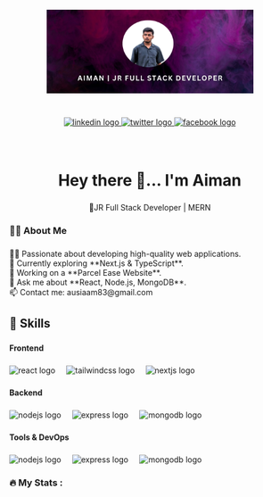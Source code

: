 <br clear="both">

<div align="center">
  <img height="150" src="https://raw.githubusercontent.com/Aiman03-del/assets/refs/heads/main/assets/Banner.png"  />
</div>

###

<br clear="both">

<div align="center">
  <a href="https://www.linkedin.com/in/au-siaam-721011204/" target="_blank">
    <img src="https://img.shields.io/static/v1?message=LinkedIn&logo=linkedin&label=&color=0077B5&logoColor=white&labelColor=&style=flat" height="25" alt="linkedin logo"  />
  </a>
  <a href="https://x.com/au_siaam" target="_blank">
    <img src="https://img.shields.io/static/v1?message=Twitter&logo=twitter&label=&color=1DA1F2&logoColor=white&labelColor=&style=flat" height="25" alt="twitter logo"  />
  </a>
  <a href="https://www.facebook.com/profile.php?id=100073793885691" target="_blank">
    <img src="https://img.shields.io/static/v1?message=Facebook&logo=facebook&label=&color=1877F2&logoColor=white&labelColor=&style=flat" height="25" alt="facebook logo"  />
  </a>
</div>

###

<br clear="both">

<h1 align="center">Hey there 👋... I'm Aiman</h1>

###

<p align="center">🚀JR Full Stack Developer | MERN</p>

###

<h3 align="left">👩‍💻  About Me</h3>

###

<p align="left">👨‍💻 Passionate about developing high-quality web applications.  <br>🌱 Currently exploring **Next.js & TypeScript**.  <br>🔭 Working on a **Parcel Ease Website**.  <br>💬 Ask me about **React, Node.js, MongoDB**.  <br>📫 Contact me: ausiaam83@gmail.com</p>

###

<h2 align="left">🚀 Skills</h2>

###

<h4 align="left">Frontend</h4>

###

<div align="left">
  <img src="https://skillicons.dev/icons?i=react" height="40" alt="react logo"  />
  <img width="12" />
  <img src="https://skillicons.dev/icons?i=tailwind" height="40" alt="tailwindcss logo"  />
  <img width="12" />
  <img src="https://skillicons.dev/icons?i=nextjs" height="40" alt="nextjs logo"  />
</div>

###

<h4 align="left">Backend</h4>

###

<div align="left">
  <img src="https://skillicons.dev/icons?i=nodejs" height="40" alt="nodejs logo"  />
  <img width="12" />
  <img src="https://skillicons.dev/icons?i=express" height="40" alt="express logo"  />
  <img width="12" />
  <img src="https://skillicons.dev/icons?i=mongodb" height="40" alt="mongodb logo"  />
</div>

###

<h4 align="left">Tools & DevOps</h4>

###

<div align="left">
  <img src="https://skillicons.dev/icons?i=nodejs" height="40" alt="nodejs logo"  />
  <img width="12" />
  <img src="https://skillicons.dev/icons?i=express" height="40" alt="express logo"  />
  <img width="12" />
  <img src="https://skillicons.dev/icons?i=mongodb" height="40" alt="mongodb logo"  />
</div>

###

<h3 align="left">🔥   My Stats :</h3>

###
